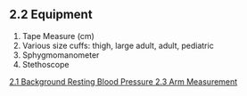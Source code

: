 ## 2.2 Equipment

1.  Tape Measure (cm)
2.  Various size cuffs: thigh, large adult, adult, pediatric
3.  Sphygmomanometer
4.  Stethoscope


<div class="center">
<div class="btn-group">
  <a href=":pages_path:/manuals/resting-blood-pressure/2-01-background.md" class="btn btn-default">
    <span class="glyphicon glyphicon-chevron-left"></span>
    2.1 Background
  </a>

  <a href=":pages_path:/manuals/resting-blood-pressure" class="btn btn-default">
    <span class="glyphicon glyphicon-chevron-up"></span>
    Resting Blood Pressure
  </a>

  <a href=":pages_path:/manuals/resting-blood-pressure/2-03-00-arm-measurement.md" class="btn btn-success">
    2.3 Arm Measurement
    <span class="glyphicon glyphicon-chevron-right"></span>
  </a>
</div>
</div>

